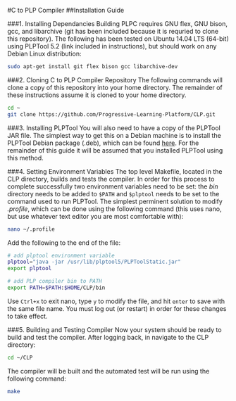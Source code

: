 #C to PLP Compiler
##Installation Guide

###1. Installing Dependancies
Building PLPC requires GNU flex, GNU bison, gcc, and libarchive (git has been included because it is requried to clone this repository). The following has been tested on Ubuntu 14.04 LTS (64-bit) using PLPTool 5.2 (link included in instructions), but should work on any Debian Linux distribution:

```bash
sudo apt-get install git flex bison gcc libarchive-dev
```


###2. Cloning C to PLP Compiler Repository
The following commands will clone a copy of this repository into your home directory. The remainder of these instructions assume it is cloned to your home directory.

```bash
cd ~
git clone https://github.com/Progressive-Learning-Platform/CLP.git
```


###3. Installing PLPTool
You will also need to have a copy of the PLPTool JAR file. The simplest way to get this on a Debian machine is to install the PLPTool Debian package (.deb), which can be found [here](https://github.com/Progressive-Learning-Platform/progressive-learning-platform/releases). For the remainder of this guide it will be assumed that you installed PLPTool using this method.


###4. Setting Environment Variables
The top level Makefile, located in the CLP directory, builds and tests the compiler. In order for this process to complete successfully two environment variables need to be set: the *bin* directory needs to be added to `$PATH` and `$plptool` needs to be set to the command used to run PLPTool. The simplest perminent solution to modify *.profile*, which can be done using the following command (this uses nano, but use whatever text editor you are most comfortable with):

```bash
nano ~/.profile
```

Add the following to the end of the file:

```bash
# add plptool environment variable
plptool="java -jar /usr/lib/plptool5/PLPToolStatic.jar"
export plptool

# add PLP compiler bin to PATH
export PATH=$PATH:$HOME/CLP/bin
```

Use `Ctrl+x` to exit nano, type `y` to modify the file, and hit `enter` to save with the same file name. You must log out (or restart) in order for these changes to take effect.



###5. Building and Testing Compiler
Now your system should be ready to build and test the compiler. After logging back, in navigate to the CLP directory:

```bash
cd ~/CLP
```

The compiler will be built and the automated test will be run using the following command:

```bash
make
```
